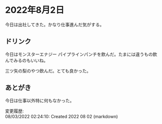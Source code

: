 # 2022年8月2日

今日は出社してきた。かなり仕事進んだ気がする。

## ドリンク

今日はモンスターエナジー パイプラインパンチを飲んだ。たまには違うもの飲んでみるのもいいね。

三ツ矢の梨のやつ飲んだ。とても良かった。

## あとがき

今日は仕事以外特に何もなかった。

変更履歴:  
08/03/2022 02:24:10: Created 2022 08 02 (markdown)  
